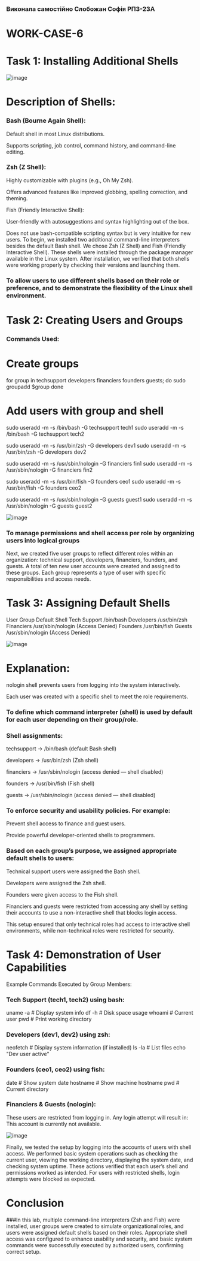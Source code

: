 ### Виконала самостійно Слобожан Софія РПЗ-23А

# WORK-CASE-6

# Task 1: Installing Additional Shells

![image](https://github.com/user-attachments/assets/0f11fe56-71ce-4cee-ba7b-c2c811160bb5)


#  Description of Shells:
### Bash (Bourne Again Shell):

Default shell in most Linux distributions.

Supports scripting, job control, command history, and command-line editing.

### Zsh (Z Shell):

Highly customizable with plugins (e.g., Oh My Zsh).

Offers advanced features like improved globbing, spelling correction, and theming.

Fish (Friendly Interactive Shell):

User-friendly with autosuggestions and syntax highlighting out of the box.

Does not use bash-compatible scripting syntax but is very intuitive for new users.
To begin, we installed two additional command-line interpreters besides the default Bash shell. We chose Zsh (Z Shell) and Fish (Friendly Interactive Shell). These shells were installed through the package manager available in the Linux system. After installation, we verified that both shells were working properly by checking their versions and launching them.

###  To allow users to use different shells based on their role or preference, and to demonstrate the flexibility of the Linux shell environment.

# Task 2: Creating Users and Groups
### Commands Used:
# Create groups
for group in techsupport developers financiers founders guests; do
    sudo groupadd $group
done

# Add users with group and shell
sudo useradd -m -s /bin/bash -G techsupport tech1
sudo useradd -m -s /bin/bash -G techsupport tech2

sudo useradd -m -s /usr/bin/zsh -G developers dev1
sudo useradd -m -s /usr/bin/zsh -G developers dev2

sudo useradd -m -s /usr/sbin/nologin -G financiers fin1
sudo useradd -m -s /usr/sbin/nologin -G financiers fin2

sudo useradd -m -s /usr/bin/fish -G founders ceo1
sudo useradd -m -s /usr/bin/fish -G founders ceo2

sudo useradd -m -s /usr/sbin/nologin -G guests guest1
sudo useradd -m -s /usr/sbin/nologin -G guests guest2
 
![image](https://github.com/user-attachments/assets/0f8bede4-cff8-4324-b313-e6cd9425870e)

### To manage permissions and shell access per role by organizing users into logical groups

Next, we created five user groups to reflect different roles within an organization: technical support, developers, financiers, founders, and guests. A total of ten new user accounts were created and assigned to these groups. Each group represents a type of user with specific responsibilities and access needs.

# Task 3: Assigning Default Shells
User Group	Default Shell
Tech Support	/bin/bash
Developers	/usr/bin/zsh
Financiers	/usr/sbin/nologin (Access Denied)
Founders	/usr/bin/fish
Guests	/usr/sbin/nologin (Access Denied)

![image](https://github.com/user-attachments/assets/bd60c555-4b8a-4b4a-964d-01ad12312223)

# Explanation:
nologin shell prevents users from logging into the system interactively.

Each user was created with a specific shell to meet the role requirements.

### To define which command interpreter (shell) is used by default for each user depending on their group/role.

### Shell assignments:

techsupport → /bin/bash (default Bash shell)

developers → /usr/bin/zsh (Zsh shell)

financiers → /usr/sbin/nologin (access denied — shell disabled)

founders → /usr/bin/fish (Fish shell)

guests → /usr/sbin/nologin (access denied — shell disabled)

### To enforce security and usability policies. For example:

Prevent shell access to finance and guest users.

Provide powerful developer-oriented shells to programmers.

### Based on each group’s purpose, we assigned appropriate default shells to users:

Technical support users were assigned the Bash shell.

Developers were assigned the Zsh shell.

Founders were given access to the Fish shell.

Financiers and guests were restricted from accessing any shell by setting their accounts to use a non-interactive shell that blocks login access.

This setup ensured that only technical roles had access to interactive shell environments, while non-technical roles were restricted for security.

# Task 4: Demonstration of User Capabilities
Example Commands Executed by Group Members:
### Tech Support (tech1, tech2) using bash:

uname -a            # Display system info
df -h               # Disk space usage
whoami              # Current user
pwd                 # Print working directory

###  Developers (dev1, dev2) using zsh:
neofetch            # Display system information (if installed)
ls -la              # List files
echo "Dev user active"

### Founders (ceo1, ceo2) using fish:

date                # Show system date
hostname            # Show machine hostname
pwd                 # Current directory

### Financiers & Guests (nologin):
These users are restricted from logging in. Any login attempt will result in:
This account is currently not available.

![image](https://github.com/user-attachments/assets/25afb0f2-847a-426b-8971-9cfa5fe604a6)

Finally, we tested the setup by logging into the accounts of users with shell access. We performed basic system operations such as checking the current user, viewing the working directory, displaying the system date, and checking system uptime. These actions verified that each user’s shell and permissions worked as intended. For users with restricted shells, login attempts were blocked as expected.
# Conclusion 
###In this lab, multiple command-line interpreters (Zsh and Fish) were installed, user groups were created to simulate organizational roles, and users were assigned default shells based on their roles. Appropriate shell access was configured to enhance usability and security, and basic system commands were successfully executed by authorized users, confirming correct setup.
